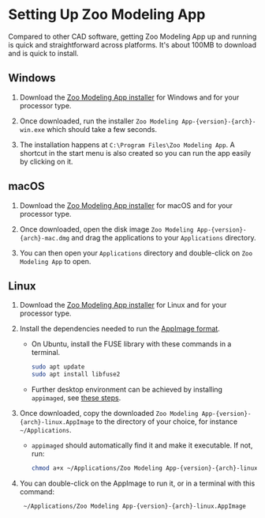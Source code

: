 # Setting Up Zoo Modeling App

Compared to other CAD software, getting Zoo Modeling App up and running is quick and straightforward across platforms. It's about 100MB to download and is quick to install.

## Windows

1. Download the [Zoo Modeling App installer](https://zoo.dev/modeling-app/download) for Windows and for your processor type.

2. Once downloaded, run the installer `Zoo Modeling App-{version}-{arch}-win.exe` which should take a few seconds.

3. The installation happens at `C:\Program Files\Zoo Modeling App`. A shortcut in the start menu is also created so you can run the app easily by clicking on it.

## macOS

1. Download the [Zoo Modeling App installer](https://zoo.dev/modeling-app/download) for macOS and for your processor type.

2. Once downloaded, open the disk image `Zoo Modeling App-{version}-{arch}-mac.dmg` and drag the applications to your `Applications` directory.

3. You can then open your `Applications` directory and double-click on `Zoo Modeling App` to open.


## Linux 

1. Download the [Zoo Modeling App installer](https://zoo.dev/modeling-app/download) for Linux and for your processor type.

2. Install the dependencies needed to run the [AppImage format](https://appimage.org/).
    -  On Ubuntu, install the FUSE library with these commands in a terminal.
       ```bash
       sudo apt update
       sudo apt install libfuse2
       ```
    - Further desktop environment can be achieved by installing `appimaged`, see [these steps](https://github.com/probonopd/go-appimage/blob/master/src/appimaged/README.md#initial-setup). 

2. Once downloaded, copy the downloaded `Zoo Modeling App-{version}-{arch}-linux.AppImage` to the directory of your choice, for instance `~/Applications`.

   - `appimaged` should automatically find it and make it executable. If not, run:
     ```bash
     chmod a+x ~/Applications/Zoo Modeling App-{version}-{arch}-linux.AppImage
     ```

3. You can double-click on the AppImage to run it, or in a terminal with this command:
   ```bash
    ~/Applications/Zoo Modeling App-{version}-{arch}-linux.AppImage
   ```
